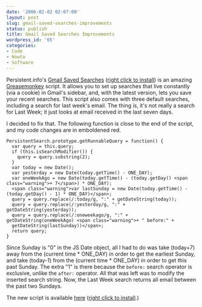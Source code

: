 ```yaml
---
date: '2006-02-02 02:07:00'
layout: post
slug: gmail-saved-searches-improvements
status: publish
title: Gmail Saved Searches Improvements
wordpress_id: '65'
categories:
- Code
- Howto
- Software
---
```


Persistent.info's [Gmail Saved Searches](http://persistent.info/archives/2005/03/01/gmail-searches) ([right click to install](http://persistent.info/greasemonkey/gmail.user.js)) is an amazing [Greasemonkey](http://greasemonkey.mozdev.org/) script.  It allows you to set up searches that live constantly (via a cookie) in Gmail's sidebar, and, with the latest version, lets you save your recent searches.  This script also comes with three default searches, including a search for last week's email.  The thing is, it's not really a search for Last Week; it just looks at email received in the last seven days.

I decided to fix that.  The following function is close to the end of the script, and my code changes are in emboldened red.


    
    PersistentSearch.prototype.getRunnableQuery = function() {
      var query = this.query;
      if (this.isSearchModifier()) {
        query = query.substring(2);
      }
      var today = new Date();
      var yesterday = new Date(today.getTime() - ONE_DAY);
      var oneWeekAgo = new Date(today.getTime() - (today.getDay() <span class="warning">+ 7</span>) * ONE_DAY);
      <span class="warning">var lastSunday = new Date(today.getTime() - (today.getDay() - 1) * ONE_DAY)</span>;
      query = query.replace(/:today/g, ":" + getDateString(today));
      query = query.replace(/:yesterday/g, ":" + getDateString(yesterday));
      query = query.replace(/:oneweekago/g, ":" + getDateString(oneWeekAgo) <span class="warning">+ " before:" +
      getDateString(lastSunday))</span>;
      return query;
    }


Since Sunday is "0" in the JS Date object, all I had to do was take (today+7) away from the (current time * ONE_DAY) in order to get the earliest Sunday, and take (today-1) from the (current time * ONE_DAY) in order to get this past Sunday.  The extra "1" is there because the `before:` search operator is exclusive, unlike the `after:` operator.  All that was left was to modify the inserted search string.  Now, the Last Week search returns all email between the past two Sundays.

The new script is available [here](http://fiveuptons.com/thomas/gm) ([right click to install](http://fiveuptons.com/thomas/gm/gmailsavedsearches.user.js).)
